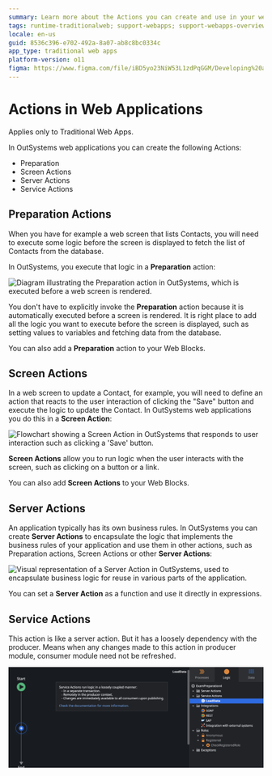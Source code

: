 ```yaml
---
summary: Learn more about the Actions you can create and use in your web applications.
tags: runtime-traditionalweb; support-webapps; support-webapps-overview
locale: en-us
guid: 8536c396-e702-492a-8a07-ab8c8bc0334c
app_type: traditional web apps
platform-version: o11
figma: https://www.figma.com/file/iBD5yo23NiW53L1zdPqGGM/Developing%20an%20Application?node-id=266:0
---
```


# Actions in Web Applications

<div class="info" markdown="1">

Applies only to Traditional Web Apps.

</div>

In OutSystems web applications you can create the following Actions:

* Preparation
* Screen Actions
* Server Actions
* Service Actions

## Preparation Actions

When you have for example a web screen that lists Contacts, you will need to execute some logic before the screen is displayed to fetch the list of Contacts from the database.

In OutSystems, you execute that logic in a **Preparation** action:

![Diagram illustrating the Preparation action in OutSystems, which is executed before a web screen is rendered.](images/preparation.png "Preparation Action in OutSystems")

You don't have to explicitly invoke the **Preparation** action because it is automatically executed before a screen is rendered. It is right place to add all the logic you want to execute before the screen is displayed, such as setting values to variables and fetching data from the database.

You can also add a **Preparation** action to your Web Blocks.


## Screen Actions

In a web screen to update a Contact, for example, you will need to define an action that reacts to the user interaction of clicking the "Save" button and execute the logic to update the Contact. In OutSystems web applications you do this in a **Screen Action**:

![Flowchart showing a Screen Action in OutSystems that responds to user interaction such as clicking a 'Save' button.](images/screen-action.png "Screen Action in OutSystems")

**Screen Actions** allow you to run logic when the user interacts with the screen, such as clicking on a button or a link.

You can also add **Screen Actions** to your Web Blocks.


## Server Actions

An application typically has its own business rules. In OutSystems you can create **Server Actions** to encapsulate the logic that implements the business rules of your application and use them in other actions, such as Preparation actions, Screen Actions or other **Server Actions**:

![Visual representation of a Server Action in OutSystems, used to encapsulate business logic for reuse in various parts of the application.](images/server-action-web.png "Server Action in OutSystems")

You can set a **Server Action** as a function and use it directly in expressions. 

## Service Actions

This action is like a server action. But it has a loosely dependency with the producer. Means when any changes made to this action in producer module, consumer module need not be refreshed.

![Visual representation of a service action in outsystmes.](images/ServiceAction.png "Service Action in Outsystems")

